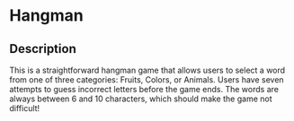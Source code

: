 # Hangman
## Description
This is a straightforward hangman game that allows users to select a word from one of three categories: Fruits, Colors, or Animals. Users have seven attempts to guess incorrect letters before the game ends. The words are always between 6 and 10 characters, which should make the game not difficult!
